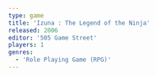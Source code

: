 ```yaml
---
type: game
title: 'Izuna : The Legend of the Ninja'
released: 2006
editor: '505 Game Street'
players: 1
genres:
  - 'Role Playing Game (RPG)'
---
```

